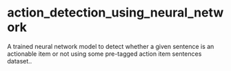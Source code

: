 # action_detection_using_neural_network
A trained neural network model to detect whether a given sentence is an actionable item or not using some pre-tagged action item sentences dataset..
